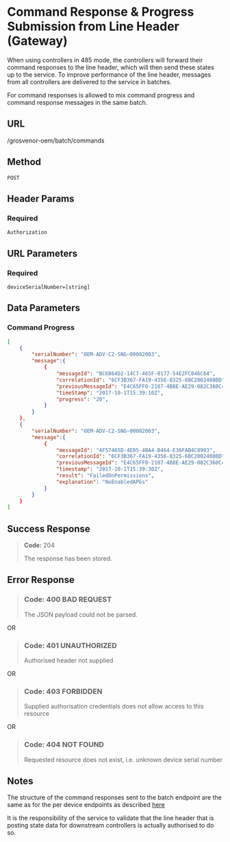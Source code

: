 # Command Response & Progress Submission from Line Header (Gateway)

When using controllers in 485 mode, the controllers will forward their command responses to the line header, which will then send these states up to the service.
To improve performance of the line header, messages from all controllers are delivered to the service in batches.

For command responses is allowed to mix command progress and command response messages in the same batch.

## URL

/grosvenor-oem/batch/commands

## Method

`POST`

## Header Params

### Required

`Authorization`

## URL Parameters

### Required

`deviceSerialNumber=[string]`

## Data Parameters

### Command Progress

````json
[
    {
        "serialNumber": "OEM-ADV-C2-SNG~00002003",
        "message":{
            {
                "messageId": "BC6B64D2-14C7-465F-8177-54E2FC046C64",
                "correlationId": "6CF3B367-FA19-4356-8325-6BC2002408BD",
                "previousMessageId": "E4C65FF0-2107-4B8E-AE29-082C360C457F",
                "timeStamp": "2017-10-1T15:39:10Z",
                "progress": "20",
            }
        }
    },
    {
        "serialNumber": "OEM-ADV-C2-SNG~00002003",
        "message":{
            {
                "messageId": "4F57465D-4E05-4BA4-B464-E36FAB4C8903",
                "correlationId": "6CF3B367-FA19-4356-8325-6BC2002408BD",
                "previousMessageId": "E4C65FF0-2107-4B8E-AE29-082C360C457F",
                "timestamp": "2017-10-1T15:39:30Z",
                "result": "FailedOnPermissions",
                "explanation": "NoEnabledAPGs"
            }
        }
    }
]
````

## Success Response

> **Code:** 204
>
> The response has been stored.

## Error Response

> ### **Code:** 400 BAD REQUEST
>
> The JSON payload could not be parsed.

OR

> ### **Code:** 401 UNAUTHORIZED
>
> Authorised header not supplied

OR

> ### **Code:** 403 FORBIDDEN
>
> Supplied authorisation credentials does not allow access to this resource

OR

> ### **Code:** 404 NOT FOUND
>
> Requested resource does not exist, i.e. unknown device serial number

## Notes

The structure of the command responses sent to the batch endpoint are the same as for the per device endpoints as described [here](PostCommandResponse.md)

It is the responsibility of the service to validate that the line header that is posting state data for downstream controllers is actually authorised to do so.
